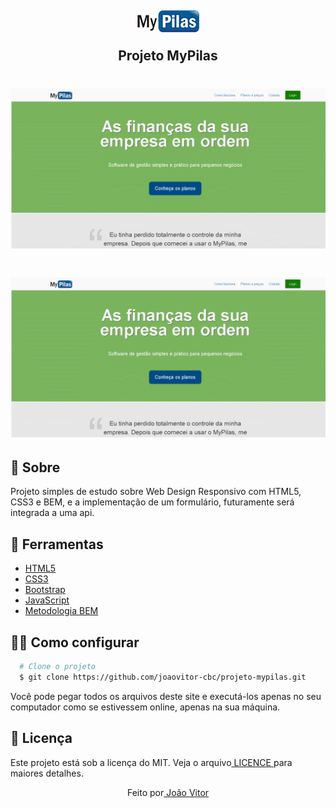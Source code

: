 <h2 align="center">
  <img 
    src="imagens/logo.png"
  />
  <p style="margin:20px" >Projeto MyPilas</p>
</h2>

<h1>
  <img 
    src="imagens/page-apresentacao.gif"
  />
</h1>

<h1>
  <img 
    src="imagens/page-formulario-apresentacao.gif"
  />
</h1>

<h2>🧾 Sobre</h2>
<p> Projeto simples de estudo sobre Web Design Responsivo com HTML5, CSS3 e BEM, e a implementação de um formulário, futuramente será integrada a uma api.</p>

<h2>🔧 Ferramentas</h2>
<ul>
    <li>
    <a href="https://developer.mozilla.org/pt-BR/docs/Web/HTML"> HTML5</a>
    </li>
    <li>
    <a href="https://developer.mozilla.org/pt-BR/docs/Web/CSS">CSS3</a>
    </li>
    <li>
    <a href="https://getbootstrap.com/">Bootstrap</a>
    </li>
    <li>
    <a href="https://developer.mozilla.org/pt-BR/docs/Web/JavaScript">JavaScript</a>
    </li>
    <li>
    <a href="http://getbem.com/"> Metodologia BEM </a>
    </li>        
</ul>

<h2>👨‍💻 Como configurar</h2>

```bash
  # Clone o projeto
  $ git clone https://github.com/joaovitor-cbc/projeto-mypilas.git
```

<p>Você pode pegar todos os arquivos deste site e executá-los apenas no seu computador como se estivessem online, apenas na sua máquina.</a>

<h2>📝 Licença</h2>
<p> Este projeto está sob a licença do MIT. Veja o arquivo<a href="https://github.com/joaovitor-cbc/projeto-mypilas/blob/main/LICENSE"> LICENCE </a>para maiores detalhes.</p>

<p align="center">Feito por<a href="https://www.linkedin.com/in/joão-vitor-araujo"> João Vitor</a></p>




